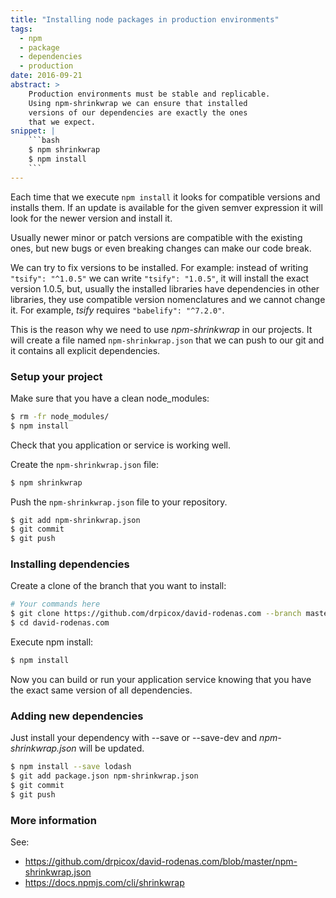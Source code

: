 ```yaml
---
title: "Installing node packages in production environments"
tags:
  - npm
  - package
  - dependencies
  - production
date: 2016-09-21
abstract: >
    Production environments must be stable and replicable.
    Using npm-shrinkwrap we can ensure that installed 
    versions of our dependencies are exactly the ones
    that we expect.
snippet: |
    ```bash
    $ npm shrinkwrap
    $ npm install
    ```
---
```


Each time that we execute `npm install` 
it looks for compatible versions and installs them.
If an update is available for the given semver expression
it will look for the newer version and install it.

Usually newer minor or patch versions are compatible with
the existing ones, but new bugs or even breaking changes
can make our code break. 

We can try to fix versions to be installed. 
For example: instead of writing 
`"tsify": "^1.0.5"`
we can write
`"tsify": "1.0.5"`,
it will install the exact version 1.0.5, but,
usually the installed libraries have dependencies
in other libraries, they use compatible version nomenclatures
and we cannot change it. 
For example, _tsify_ requires `"babelify": "^7.2.0"`.

This is the reason why we need to use _npm-shrinkwrap_ in our projects.
It will create a file named `npm-shrinkwrap.json` 
that we can push to our git and it contains all explicit dependencies.


### Setup your project

Make sure that you have a clean node_modules:

```bash
$ rm -fr node_modules/
$ npm install
```

Check that you application or service is working well.

Create the `npm-shrinkwrap.json` file:

```bash
$ npm shrinkwrap
```

Push the `npm-shrinkwrap.json` file to your repository.

```bash
$ git add npm-shrinkwrap.json
$ git commit
$ git push
```


### Installing dependencies 

Create a clone of the branch that you want to install:

```bash
# Your commands here
$ git clone https://github.com/drpicox/david-rodenas.com --branch master --single-branch
$ cd david-rodenas.com
```

Execute npm install:

```bash
$ npm install
```

Now you can build or run your application service 
knowing that you have the exact same version of all dependencies.


### Adding new dependencies

Just install your dependency with --save or --save-dev and
_npm-shrinkwrap.json_ will be updated.

```bash
$ npm install --save lodash
$ git add package.json npm-shrinkwrap.json
$ git commit
$ git push
```


### More information

See:
- https://github.com/drpicox/david-rodenas.com/blob/master/npm-shrinkwrap.json
- https://docs.npmjs.com/cli/shrinkwrap
